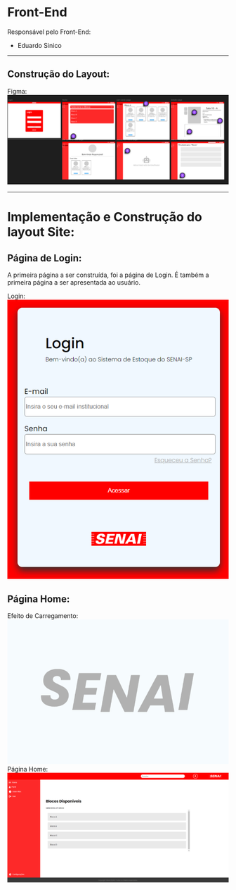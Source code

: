 # Front-End

Responsável pelo Front-End:
- Eduardo Sinico

<hr>

## Construção do Layout:

Figma:<br>
![página-do-figma](front-images/figma.png)

<hr>

# Implementação e Construção do layout Site:

## Página de Login:

A primeira página a ser construída, foi a página de Login. É também a primeira página a ser apresentada ao usuário.<br>

Login:<br>
![página-login](front-images/login.png)

## Página Home:

Efeito de Carregamento:
![efeito-carregamento](front-images/tela-de-carregamento.png)
<br>
Página Home:
![página-home](front-images/pag-home.png)

![]()
![]()
![]()
![]()
![]()
![]()
![]()
![]()
![]()
![]()
![]()
![]()
![]()
![]()
![]()
![]()
![]()
![]()
![]()
![]()
![]()
![]()
![]()
![]()
![]()
![]()
![]()
![]()
![]()
![]()
![]()

